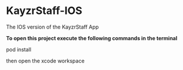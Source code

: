 # KayzrStaff-IOS
The IOS version of the KayzrStaff App 




  **To open this project execute the following commands in the terminal**

  pod install
  
  then open the xcode workspace
